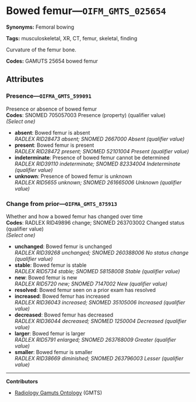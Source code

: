 # Bowed femur—`OIFM_GMTS_025654`

**Synonyms:** Femoral bowing

**Tags:** musculoskeletal, XR, CT, femur, skeletal, finding

Curvature of the femur bone.

**Codes:** GAMUTS 25654 bowed femur

## Attributes

### Presence—`OIFMA_GMTS_599091`

Presence or absence of bowed femur  
**Codes**: SNOMED 705057003 Presence (property) (qualifier value)  
*(Select one)*

- **absent**: Bowed femur is absent  
_RADLEX RID28473 absent; SNOMED 2667000 Absent (qualifier value)_
- **present**: Bowed femur is present  
_RADLEX RID28472 present; SNOMED 52101004 Present (qualifier value)_
- **indeterminate**: Presence of bowed femur cannot be determined  
_RADLEX RID39110 indeterminate; SNOMED 82334004 Indeterminate (qualifier value)_
- **unknown**: Presence of bowed femur is unknown  
_RADLEX RID5655 unknown; SNOMED 261665006 Unknown (qualifier value)_

### Change from prior—`OIFMA_GMTS_875913`

Whether and how a bowed femur has changed over time  
**Codes**: RADLEX RID49896 change; SNOMED 263703002 Changed status (qualifier value)  
*(Select one)*

- **unchanged**: Bowed femur is unchanged  
_RADLEX RID39268 unchanged; SNOMED 260388006 No status change (qualifier value)_
- **stable**: Bowed femur is stable  
_RADLEX RID5734 stable; SNOMED 58158008 Stable (qualifier value)_
- **new**: Bowed femur is new  
_RADLEX RID5720 new; SNOMED 7147002 New (qualifier value)_
- **resolved**: Bowed femur seen on a prior exam has resolved  
- **increased**: Bowed femur has increased  
_RADLEX RID36043 increased; SNOMED 35105006 Increased (qualifier value)_
- **decreased**: Bowed femur has decreased  
_RADLEX RID36044 decreased; SNOMED 1250004 Decreased (qualifier value)_
- **larger**: Bowed femur is larger  
_RADLEX RID5791 enlarged; SNOMED 263768009 Greater (qualifier value)_
- **smaller**: Bowed femur is smaller  
_RADLEX RID38669 diminished; SNOMED 263796003 Lesser (qualifier value)_

---

**Contributors**

- [Radiology Gamuts Ontology](https://gamuts.net/) (GMTS)